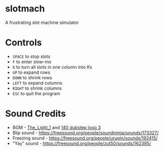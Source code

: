 slotmach
========
A frustrating slot machine simulator

Controls
========
- `SPACE` to stop slots
- `F` to enter slow-mo
- `K` to turn all slots in one column into *K*s
- `UP` to expand rows
- `DOWN` to shrink rows
- `LEFT` to expand columns
- `RIGHT` to shrink columns
- `ESC` to quit the program

Sound Credits
=============
- BGM - [The_Light_1](https://freesound.org/people/Flick3r/sounds/49265/) and [140 dubstep loop 3](https://freesound.org/people/OttoRecV8/sounds/178903/) 
- Blip sound - <https://freesound.org/people/soundnimja/sounds/173327/>
- Freezing sound - <https://freesound.org/people/urupin/sounds/192415/>
- "Yay" sound - <https://freesound.org/people/zut50/sounds/162395/>
